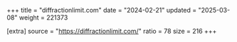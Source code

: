 +++
title = "diffractionlimit.com"
date = "2024-02-21"
updated = "2025-03-08"
weight = 221373

[extra]
source = "https://diffractionlimit.com/"
ratio = 78
size = 216
+++
